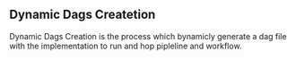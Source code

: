## Dynamic Dags Createtion

Dynamic Dags Creation is the process which bynamicly generate a dag file with the implementation to run and hop pipleline and workflow.